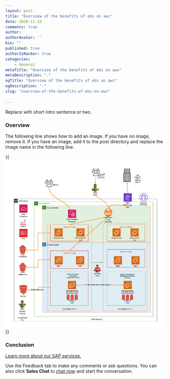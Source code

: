 ```yaml
---
layout: post
title: "Overview of the benefits of ebs on aws"
date: 2020-11-23
comments: true
author:
authorAvatar: ''
bio: ""
published: true
authorIsRacker: true
categories:
    - General
metaTitle: "Overview of the benefits of ebs on aws"
metaDescription: "."
ogTitle: "Overview of the benefits of ebs on aws"
ogDescription: "."
slug: "overview-of-the-benefits-of-ebs-on-aws"

---
```


Replace with short intro sentence or two.

<!--more-->

### Overview

The following line shows how to add an image.  If you have no image, remove it.
If you have an image, add it to the post directory and replace the image name in the following line.

{{<img src="Picture1.png" title="" alt="">}}

### Conclusion

<a class="cta purple" id="cta" href="https://www.rackspace.com/sap">Learn more about our SAP services.</a>

Use the Feedback tab to make any comments or ask questions. You can also click
**Sales Chat** to [chat now](https://www.rackspace.com/) and start the conversation.
